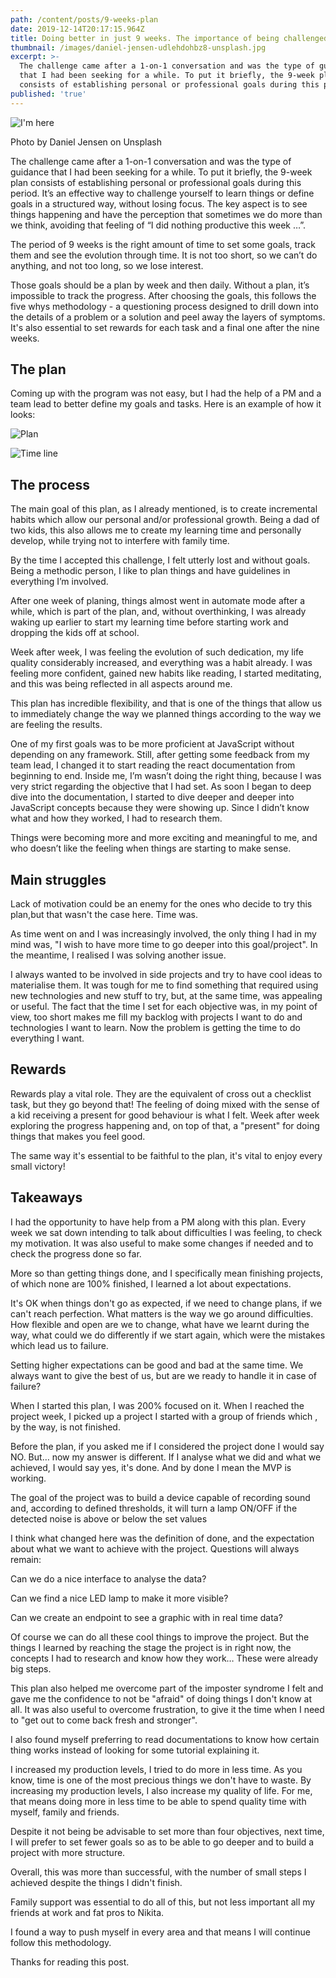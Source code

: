 ```yaml
---
path: /content/posts/9-weeks-plan
date: 2019-12-14T20:17:15.964Z
title: Doing better in just 9 weeks. The importance of being challenged.
thumbnail: /images/daniel-jensen-udlehdohbz8-unsplash.jpg
excerpt: >-
  The challenge came after a 1-on-1 conversation and was the type of guidance
  that I had been seeking for a while. To put it briefly, the 9-week plan
  consists of establishing personal or professional goals during this period. 
published: 'true'
---
```

![I'm here](/images/daniel-jensen-udlehdohbz8-unsplash.jpg "I'm here")

Photo by Daniel Jensen on Unsplash

The challenge came after a 1-on-1 conversation and was the type of guidance that I had been seeking for a while. 
To put it briefly, the 9-week plan consists of establishing personal or professional goals during this period. 
It’s an effective way to challenge yourself to learn things or define goals in a structured way, without losing focus. The key aspect is to see things happening and have the perception that sometimes we do more than we think, avoiding that feeling of “I did nothing productive this week …”. 

The period of 9 weeks is the right amount of time to set some goals, track them and see the evolution through time. It is not too short, so we can’t do anything, and not too long, so we lose interest.

Those goals should be a plan by week and then daily. Without a plan, it’s impossible to track the progress. 
After choosing the goals, this follows the five whys methodology -  a questioning process designed to drill down into the details of a problem or a solution and peel away the layers of symptoms. It's also essential to set rewards for each task and a final one after the nine weeks. 

## The plan

Coming up with the program was not easy, but I had the help of a PM and a team lead to better define my goals and tasks.
Here is an example of how it looks: 

![Plan](/images/plan.png "The Plan")

![Time line ](/images/time-line.png "9 weeks time line ")

## The process

The main goal of this plan, as I already mentioned, is to create incremental habits which allow our personal and/or professional growth. Being a dad of two kids, this also allows me to create my learning time and personally develop, while trying not to interfere with family time. 

By the time I accepted this challenge, I felt utterly lost and without goals. Being a methodic person, I like to plan things and have guidelines in everything I’m involved. 

After one week of planing, things almost went in automate mode after a while, which is part of the plan, and, without overthinking, I was already waking up earlier to start my learning time before starting work and dropping the kids off at school. 

Week after week, I was feeling the evolution of such dedication, my life quality considerably increased, and everything was a habit already. I was feeling more confident, gained new habits like reading, I started meditating, and this was being reflected in all aspects around me.

This plan has incredible flexibility, and that is one of the things that allow us to immediately change the way we planned things according to the way we are feeling the results. 

One of my first goals was to be more proficient at JavaScript without depending on any framework. Still, after getting some feedback from my team lead, I changed it to start reading the react documentation from beginning to end. Inside me, I’m wasn’t doing the right thing, because I was very strict regarding the objective that I had set. As soon I began to deep dive into the documentation, I started to dive deeper and deeper into JavaScript concepts because they were showing up. Since I didn’t know what and how they worked, I had to research them.

Things were becoming more and more exciting and meaningful to me, and who doesn’t like the feeling when things are starting to make sense.

## Main struggles

Lack of motivation could be an enemy for the ones who decide to try this plan,but that wasn't the case here. Time was.

As time went on and I was increasingly involved, the only thing I had in my mind was, "I wish to have more time to go deeper into this goal/project". In the meantime, I realised I was solving another issue.

I always wanted to be involved in side projects and try to have cool ideas to materialise them. It was tough for me to find something that required using new technologies and new stuff to try, but, at the same time, was appealing or useful. The fact that the time I set for each objective was, in my point of view, too short makes me fill my backlog with projects I want to do and technologies I want to learn. Now the problem is getting the time to do everything I want.

## Rewards

Rewards play a vital role. They are the equivalent of cross out a checklist task, but they go beyond that! The feeling of doing mixed with the sense of a kid receiving a present for good behaviour is what I felt. Week after week exploring the progress happening and, on top of that, a "present" for doing things that makes you feel good.

The same way it's essential to be faithful to the plan, it's vital to enjoy every small victory!

## Takeaways

I had the opportunity to have help from a PM along with this plan. Every week we sat down intending to talk about difficulties I was feeling, to check my motivation. It was also useful to make some changes if needed and to check the progress done so far.

More so than getting things done, and I specifically mean finishing projects, of which none are 100% finished, I learned a lot about expectations.

It's OK when things don't go as expected, if we need to change plans, if we can't reach perfection. What matters is the way we go around difficulties. How flexible and open are we to change, what have we learnt during the way, what could we do differently if we start again, which were the mistakes which lead us to failure.

Setting higher expectations can be good and bad at the same time. We always want to give the best of us, but are we ready to handle it in case of failure?

When I started this plan, I was 200% focused on it. When I reached the project week, I picked up a project I started with a group of friends which , by the way, is not finished.

Before the plan, if you asked me if I considered the project done I would say NO. But… now my answer is different. If I analyse what we did and what we achieved, I would say yes, it's done. And by done I mean the MVP is working.

The goal of the project was to build a device capable of recording sound and, according to defined thresholds, it will turn a lamp ON/OFF if the detected noise is above or below the set values

I think what changed here was the definition of done, and the expectation about what we want to achieve with the project. Questions will always remain:

Can we do a nice interface to analyse the data?

Can we find a nice LED lamp to make it more visible?

Can we create an endpoint to see a graphic with in real time data?

Of course we can do all these cool things to improve the project. But the things I learned by reaching the stage the project is in right now, the concepts I had to research and know how they work… These were already big steps.

This plan also helped me overcome part of the imposter syndrome I felt and gave me the confidence to not be "afraid" of doing things I don't know at all. It was also useful to overcome frustration, to give it the time when I need to "get out to come back fresh and stronger".

I also found myself preferring to read documentations to know how certain thing works instead of looking for some tutorial explaining it.

I increased my production levels, I tried to do more in less time. As you know, time is one of the most precious things we don't have to waste. By increasing my production levels, I also increase my quality of life. For me, that means doing more in less time to be able to spend quality time with myself, family and friends.

Despite it not being be advisable to set more than four objectives, next time, I will prefer to set fewer goals so as to be able to go deeper and to build a project with more structure.

Overall, this was more than successful, with the number of small steps I achieved despite the things I didn't finish.

Family support was essential to do all of this, but not less important all my friends at work and fat pros to Nikita.

I found a way to push myself in every area and that means I will continue follow this methodology.

Thanks for reading this post.
